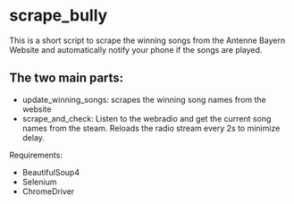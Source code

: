 # scrape_bully

This is a short script to scrape the winning songs from the Antenne Bayern Website
and automatically notify your phone if the songs are played.

## The two main parts:
- update_winning_songs: scrapes the winning song names from the website
- scrape_and_check: Listen to the webradio and get the current song names from the steam.
  Reloads the radio stream every 2s to minimize delay.
  
 Requirements:
 - BeautifulSoup4
 - Selenium
 - ChromeDriver
